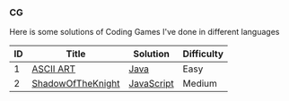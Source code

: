 ### CG
Here is some solutions of Coding Games I've done in different languages


| ID | Title | Solution | Difficulty |
|---| ----- | -------- | ---------- |
|1|[ASCII ART](https://www.codingame.com/training/easy/ascii-art) | [Java](./asciiArt.java)|Easy|
|2|[ShadowOfTheKnight](https://www.codingame.com/training/medium/shadows-of-the-knight-episode-1) | [JavaScript](./shadow_of_the_knight_1.js)|Medium|
